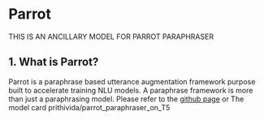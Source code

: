 # Parrot

THIS IS AN ANCILLARY MODEL FOR PARROT PARAPHRASER

## 1. What is Parrot?
Parrot is a paraphrase based utterance augmentation framework purpose built to accelerate training NLU models. A paraphrase framework is more than just a paraphrasing model. Please refer to the [github page](https://github.com/PrithivirajDamodaran/Parrot) or The model card prithivida/parrot_paraphraser_on_T5

